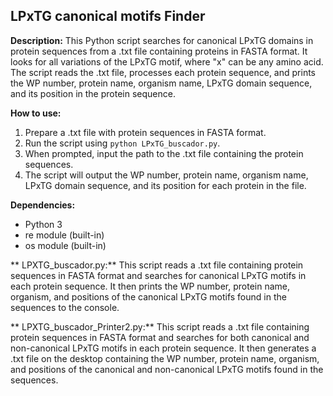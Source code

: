 ##  LPxTG canonical motifs Finder

**Description:** This Python script searches for canonical LPxTG domains in protein sequences from a .txt file containing proteins in FASTA format. It looks for all variations of the LPxTG motif, where "x" can be any amino acid. The script reads the .txt file, processes each protein sequence, and prints the WP number, protein name, organism name, LPxTG domain sequence, and its position in the protein sequence.

**How to use:**
1. Prepare a .txt file with protein sequences in FASTA format.
2. Run the script using `python LPxTG_buscador.py`.
3. When prompted, input the path to the .txt file containing the protein sequences.
4. The script will output the WP number, protein name, organism name, LPxTG domain sequence, and its position for each protein in the file.

**Dependencies:**
- Python 3
- re module (built-in)
- os module (built-in)

**  LPXTG_buscador.py:**
    This script reads a .txt file containing protein sequences in FASTA format and searches for canonical LPxTG motifs in each protein sequence. It then prints the WP number, protein name, organism, and positions of the canonical LPxTG motifs found in the sequences to the console.

** LPXTG_buscador_Printer2.py:**
    This script reads a .txt file containing protein sequences in FASTA format and searches for both canonical and non-canonical LPxTG motifs in each protein sequence. It then generates a .txt file on the desktop containing the WP number, protein name, organism, and positions of the canonical and non-canonical LPxTG motifs found in the sequences.
